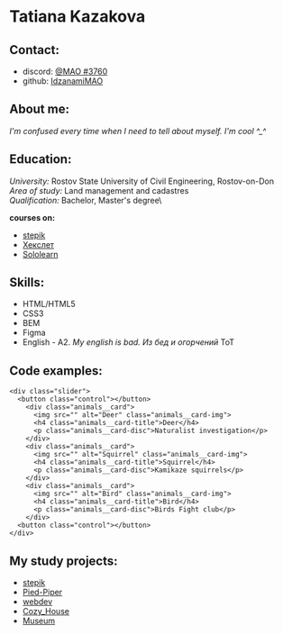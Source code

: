 # Tatiana Kazakova

## Contact:
* discord: [@MAO #3760](https://discord.com/channels/@me)
* github: [IdzanamiMAO](https://github.com/IdzanamiMAO)


## About me:
*I'm confused every time when I need to tell about myself. I'm cool ^_^*


## Education:
_University:_ Rostov State University of Civil Engineering, Rostov-on-Don\
_Area of study:_ Land management and cadastres\
_Qualification:_ Bachelor, Master's degree\

**courses on:**
* [stepik](https://stepik.org/learn)
* [Хекслет](https://ru.hexlet.io/my)
* [Sololearn](https://www.sololearn.com/profile/21661792)


## Skills:
- HTML/HTML5
- CSS3
- BEM
- Figma
- English - A2. _My english is bad. Из бед и огорчений_ ToT


## Code examples:
```
<div class="slider">
  <button class="control"></button>
    <div class="animals__card">
      <img src="" alt="Deer" class="animals__card-img">
      <h4 class="animals__card-title">Deer</h4>
      <p class="animals__card-disc">Naturalist investigation</p>
    </div>
    <div class="animals__card">
      <img src="" alt="Squirrel" class="animals__card-img">
      <h4 class="animals__card-title">Squirrel</h4>
      <p class="animals__card-disc">Kamikaze squirrels</p>
    </div>
    <div class="animals__card">
      <img src="" alt="Bird" class="animals__card-img">
      <h4 class="animals__card-title">Bird</h4>
      <p class="animals__card-disc">Birds Fight club</p>
    </div>
  <button class="control"></button>
</div>
```


## My study projects:
+ [stepik](https://idzanamimao.github.io/stepik/)
+ [Pied-Piper](https://idzanamimao.github.io/Pied-Piper/)
+ [webdev](https://idzanamimao.github.io/webdev/)
+ [Cozy_House](https://idzanamimao.github.io/Cozy_House/)
+ [Museum](https://rolling-scopes-school.github.io/idzanamimao-JSFEPRESCHOOL/museum)
